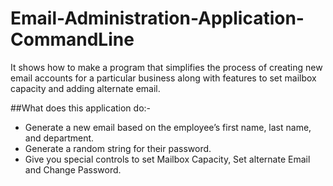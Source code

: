 # Email-Administration-Application-CommandLine
It shows how to make a program that simplifies the process of creating new email accounts for a particular business along with features to set mailbox capacity and adding alternate email.

##What does this application do:-
<ul>
  <li>Generate a new email based on the employee’s first name, last name, and department.</li>
  <li>Generate a random string for their password.</li>
  <li>Give you special controls to set Mailbox Capacity, Set alternate Email and Change Password.</li>
 </ul>
 
